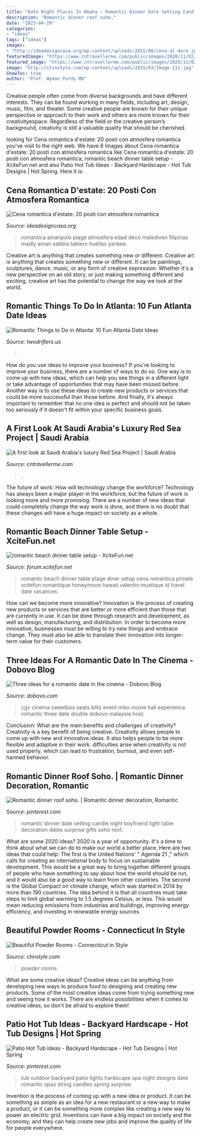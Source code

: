 ```yaml
---
title: "Date Night Places In Omaha ~ Romantic Dinner Date Setting Candle Night Boyfriend Light Table Decoration Dates Surprise Gifts Soho Roof"
description: "Romantic dinner roof soho."
date: "2023-04-29"
categories:
- "ideas"
tags: ["ideas"]
images:
- "http://ideadesigncasa.org/wp-content/uploads/2015/08/cena-al-mare.jpg"
featuredImage: "https://www.cntravellerme.com/public/images/2020/11/02/beach.jpg"
featured_image: "https://www.cntravellerme.com/public/images/2020/11/02/beach.jpg"
image: "http://ctinstyle.com/wp-content/uploads/2015/03/Image-111.jpg"
ShowToc: true
author: "Prof. Wyman Purdy MD"
---
```



Creative people often come from diverse backgrounds and have different interests. They can be found working in many fields, including art, design, music, film, and theater. Some creative people are known for their unique perspective or approach to their work and others are more known for their creativityespace. Regardless of the field or the creative person’s background, creativity is still a valuable quality that should be cherished.

	

		
looking for Cena romantica d&#039;estate: 20 posti con atmosfera romantica you've visit to the right web. We have 8 Images about Cena romantica d&#039;estate: 20 posti con atmosfera romantica like Cena romantica d&#039;estate: 20 posti con atmosfera romantica, romantic beach dinner table setup - XciteFun.net and also Patio Hot Tub Ideas - Backyard Hardscape - Hot Tub Designs | Hot Spring. Here it is:
		
    
## Cena Romantica D&#039;estate: 20 Posti Con Atmosfera Romantica

<img loading=lazy src="http://ideadesigncasa.org/wp-content/uploads/2015/08/cena-al-mare.jpg" onerror="this.onerror=null;this.src='https://tse4.mm.bing.net/th?id=OIP.do1PSkejf_coNVGlCfA65gHaGc&amp;pid=15.1';" alt="Cena romantica d&#039;estate: 20 posti con atmosfera romantica">

_Source: ideadesigncasa.org_

>romantica amanpulo plage atmosfera edad deco malediven filipinas madly aman sabbia tablero huellas yankee. 

	

Creative art is anything that creates something new or different.
Creative art is anything that creates something new or different. It can be paintings, sculptures, dance, music, or any form of creative expression. Whether it's a new perspective on an old story, or just making something different and exciting, creative art has the potential to change the way we look at the world.

    
## Romantic Things To Do In Atlanta: 10 Fun Atlanta Date Ideas

<img loading=lazy src="https://twodrifters.us/wp-content/uploads/2020/10/romantic-atlanta-2.jpg" onerror="this.onerror=null;this.src='https://tse3.mm.bing.net/th?id=OIP.ZexStDMmKdmmuh_q97lW4wHaO0&amp;pid=15.1';" alt="Romantic Things to Do in Atlanta: 10 Fun Atlanta Date Ideas">

_Source: twodrifters.us_

>. 

	

How do you use ideas to improve your business?
If you're looking to improve your business, there are a number of ways to do so. One way is to come up with new ideas, which can help you see things in a different light or take advantage of opportunities that may have been missed before. Another way is to use these ideas to create new products or services that could be more successful than those before. And finally, it's always important to remember that no one idea is perfect and should not be taken too seriously if it doesn't fit within your specific business goals.

    
## A First Look At Saudi Arabia&#039;s Luxury Red Sea Project | Saudi Arabia

<img loading=lazy src="https://www.cntravellerme.com/public/images/2020/11/02/beach.jpg" onerror="this.onerror=null;this.src='https://tse4.mm.bing.net/th?id=OIP.6S4GLsuJ5Uhd3wOfacJwhQHaEK&amp;pid=15.1';" alt="A first look at Saudi Arabia&#039;s luxury Red Sea Project | Saudi Arabia">

_Source: cntravellerme.com_

>. 

	

The future of work: How will technology change the workforce?
Technology has always been a major player in the workforce, but the future of work is looking more and more promising. There are a number of new ideas that could completely change the way work is done, and there is no doubt that these changes will have a huge impact on society as a whole.

    
## Romantic Beach Dinner Table Setup - XciteFun.net

<img loading=lazy src="http://img.xcitefun.net/users/2014/07/358135,xcitefun-romantic-beach-set-up-3.jpg" onerror="this.onerror=null;this.src='https://tse1.mm.bing.net/th?id=OIP.bWFqO7N4BTGyjR9ZMXZjcwHaE8&amp;pid=15.1';" alt="romantic beach dinner table setup - XciteFun.net">

_Source: forum.xcitefun.net_

>romantic beach dinner table plage diner setup cena romantica private xcitefun romantique honeymoon hawaii valentin mustique st travel date vacances. 

	

How can we become more innovative?
Innovation is the process of creating new products or services that are better or more efficient than those that are currently in use. It can be done through research and development, as well as design, manufacturing, and distribution. In order to become more innovative, businesses must be willing to try new things and embrace change. They must also be able to translate their innovation into longer-term value for their customers.

    
## Three Ideas For A Romantic Date In The Cinema - Dobovo Blog

<img loading=lazy src="https://www.dobovo.com/blog/wp-content/uploads/2016/02/11-682x295.jpg" onerror="this.onerror=null;this.src='https://tse3.mm.bing.net/th?id=OIP.5MzwpkgUyFL7PyF2FnfYGwHaDN&amp;pid=15.1';" alt="Three ideas for a romantic date in the cinema - Dobovo Blog">

_Source: dobovo.com_

>cgv cinema sweetbox seats blitz event miko movie hall experience romantic three date double dobovo malaysia host. 

	

Conclusion: What are the main benefits and challenges of creativity?
Creativity is a key benefit of being creative. Creativity allows people to come up with new and innovative ideas. It also helps people to be more flexible and adaptive in their work. difficulties arise when creativity is not used properly, which can lead to frustration, burnout, and even self- harmed behavior.

    
## Romantic Dinner Roof Soho. | Romantic Dinner Decoration, Romantic

<img loading=lazy src="https://i.pinimg.com/736x/f8/f3/83/f8f3838ce6c48239d7e6490e9649d255--romantic-dinners-paradiso.jpg" onerror="this.onerror=null;this.src='https://tse2.mm.bing.net/th?id=OIP.5ujtOlxDyUlwcWRV9P4WjAHaEa&amp;pid=15.1';" alt="Romantic dinner roof soho. | Romantic dinner decoration, Romantic">

_Source: pinterest.com_

>romantic dinner date setting candle night boyfriend light table decoration dates surprise gifts soho roof. 

	

What are some 2020 ideas?
2020 is a year of opportunity. It's a time to think about what we can do to make our world a better place. Here are two ideas that could help: 
The first is the United Nations' " Agenda 21 ," which calls for creating an international body to focus on sustainable development. This would be a great way to bring together different groups of people who have something to say about how the world should be run, and it would also be a good way to learn from other countries. 
The second is the Global Compact on climate change, which was started in 2014 by more than 190 countries. The idea behind it is that all countries must take steps to limit global warming to 1.5 degrees Celsius, or less. This would mean reducing emissions from industries and buildings, improving energy efficiency, and investing in renewable energy sources.

    
## Beautiful Powder Rooms - Connecticut In Style

<img loading=lazy src="http://ctinstyle.com/wp-content/uploads/2015/03/Image-111.jpg" onerror="this.onerror=null;this.src='https://tse4.mm.bing.net/th?id=OIP.mzJ9JQM_FlFLiSai6rfgeQHaL8&amp;pid=15.1';" alt="Beautiful Powder Rooms - Connecticut in Style">

_Source: ctinstyle.com_

>powder rooms. 

	

What are some creative ideas?
Creative ideas can be anything from developing new ways to produce food to designing and creating new products. Some of the most creative ideas come from trying something new and seeing how it works. There are endless possibilities when it comes to creative ideas, so don't be afraid to explore them!

    
## Patio Hot Tub Ideas - Backyard Hardscape - Hot Tub Designs | Hot Spring

<img loading=lazy src="https://i.pinimg.com/originals/da/51/6c/da516cddfa253bad7ecd56d4f7ee56d5.jpg" onerror="this.onerror=null;this.src='https://tse4.mm.bing.net/th?id=OIP.bOoZl1N3-5u4VjhAy88RvQHaLS&amp;pid=15.1';" alt="Patio Hot Tub Ideas - Backyard Hardscape - Hot Tub Designs | Hot Spring">

_Source: pinterest.com_

>tub outdoor backyard patio lights hardscape spa night designs date romantic spas string candles spring surprise. 

	

Invention is the process of coming up with a new idea or product. It can be something as simple as an idea for a new restaurant or a new way to make a product, or it can be something more complex like creating a new way to power an electric grid. Inventions can have a big impact on society and the economy, and they can help create new jobs and improve the quality of life for people everywhere.

